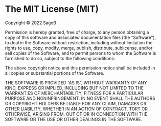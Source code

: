 # The MIT License (MIT)

Copyright © 2022 SageB

Permission is hereby granted, free of charge, to any person obtaining a copy      of this software and associated documentation files (the “Software”), to deal      in the Software without restriction, including without limitation the rights      to use, copy, modify, merge, publish, distribute, sublicense, and/or sell      copies of the Software, and to permit persons to whom the Software is      furnished to do so, subject to the following conditions:

The above copyright notice and this permission notice shall be included in      all copies or substantial portions of the Software.

THE SOFTWARE IS PROVIDED “AS IS”, WITHOUT WARRANTY OF ANY KIND, EXPRESS OR      IMPLIED, INCLUDING BUT NOT LIMITED TO THE WARRANTIES OF MERCHANTABILITY,      FITNESS FOR A PARTICULAR PURPOSE AND NONINFRINGEMENT. IN NO EVENT SHALL THE      AUTHORS OR COPYRIGHT HOLDERS BE LIABLE FOR ANY CLAIM, DAMAGES OR OTHER      LIABILITY, WHETHER IN AN ACTION OF CONTRACT, TORT OR OTHERWISE, ARISING FROM,      OUT OF OR IN CONNECTION WITH THE SOFTWARE OR THE USE OR OTHER DEALINGS IN      THE SOFTWARE.